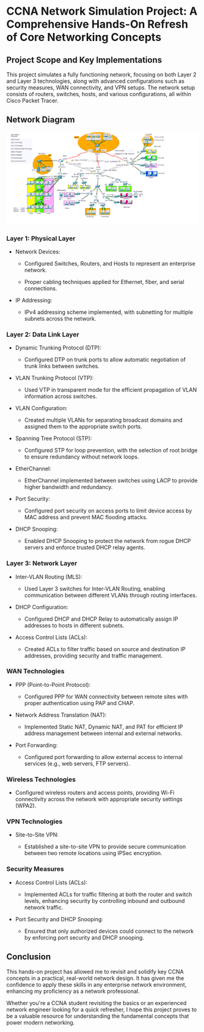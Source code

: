 # CCNA Network Simulation Project: A Comprehensive Hands-On Refresh of Core Networking Concepts

## Project Scope and Key Implementations

This project simulates a fully functioning network, focusing on both Layer 2 and Layer 3 technologies, along with advanced configurations such as security measures, WAN connectivity, and VPN setups. The network setup consists of routers, switches, hosts, and various configurations, all within Cisco Packet Tracer.

## Network Diagram
![Network Diagram](SeifNetworks-Lab.png)

### Layer 1: Physical Layer

   - Network Devices:

        - Configured Switches, Routers, and Hosts to represent an enterprise network.

        - Proper cabling techniques applied for Ethernet, fiber, and serial connections.

   - IP Addressing:

       - IPv4 addressing scheme implemented, with subnetting for multiple subnets across the network.

### Layer 2: Data Link Layer

   - Dynamic Trunking Protocol (DTP):

        - Configured DTP on trunk ports to allow automatic negotiation of trunk links between switches.

   - VLAN Trunking Protocol (VTP):

        - Used VTP in transparent mode for the efficient propagation of VLAN information across switches.

   - VLAN Configuration:

        - Created multiple VLANs for separating broadcast domains and assigned them to the appropriate switch ports.

   - Spanning Tree Protocol (STP):

       - Configured STP for loop prevention, with the selection of root bridge to ensure redundancy without network loops.

   - EtherChannel:

       - EtherChannel implemented between switches using LACP to provide higher bandwidth and redundancy.

   - Port Security:

       - Configured port security on access ports to limit device access by MAC address and prevent MAC flooding attacks.

  -  DHCP Snooping:

       - Enabled DHCP Snooping to protect the network from rogue DHCP servers and enforce trusted DHCP relay agents.

### Layer 3: Network Layer

   - Inter-VLAN Routing (MLS):

       - Used Layer 3 switches for Inter-VLAN Routing, enabling communication between different VLANs through routing interfaces.

   - DHCP Configuration:

       - Configured DHCP and DHCP Relay to automatically assign IP addresses to hosts in different subnets.

   - Access Control Lists (ACLs):

       - Created ACLs to filter traffic based on source and destination IP addresses, providing security and traffic management.

### WAN Technologies

  -  PPP (Point-to-Point Protocol):

       - Configured PPP for WAN connectivity between remote sites with proper authentication using PAP and CHAP.

  -  Network Address Translation (NAT):

      -  Implemented Static NAT, Dynamic NAT, and PAT for efficient IP address management between internal and external networks.

  -  Port Forwarding:

       - Configured port forwarding to allow external access to internal services (e.g., web servers, FTP servers).

### Wireless Technologies

   - Configured wireless routers and access points, providing Wi-Fi connectivity across the network with appropriate security settings (WPA2).

### VPN Technologies

   - Site-to-Site VPN:

      -  Established a site-to-site VPN to provide secure communication between two remote locations using IPSec encryption.

### Security Measures

   - Access Control Lists (ACLs):

      -  Implemented ACLs for traffic filtering at both the router and switch levels, enhancing security by controlling inbound and outbound network traffic.

   - Port Security and DHCP Snooping:

      -  Ensured that only authorized devices could connect to the network by enforcing port security and DHCP snooping.

## Conclusion

This hands-on project has allowed me to revisit and solidify key CCNA concepts in a practical, real-world network design. It has given me the confidence to apply these skills in any enterprise network environment, enhancing my proficiency as a network professional.

Whether you're a CCNA student revisiting the basics or an experienced network engineer looking for a quick refresher, I hope this project proves to be a valuable resource for understanding the fundamental concepts that power modern networking.
